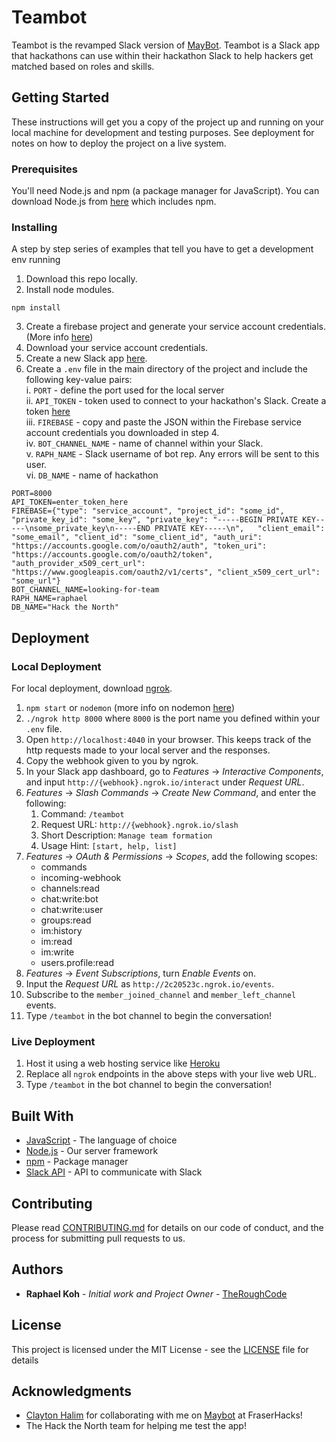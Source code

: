 # Teambot

Teambot is the revamped Slack version of [MayBot](https://github.com/theRoughCode/maybot).  Teambot is a Slack app that hackathons
can use within their hackathon Slack to help hackers get matched based on roles and skills.

## Getting Started

These instructions will get you a copy of the project up and running on your local machine for development and testing purposes. See deployment for notes on how to deploy the project on a live system.

### Prerequisites

You'll need Node.js and npm (a package manager for JavaScript).  You can download Node.js from [here](https://nodejs.org) which includes npm.

### Installing

A step by step series of examples that tell you have to get a development env running

1. Download this repo locally.
2. Install node modules.

```
npm install
```

3. Create a firebase project and generate your service account credentials.  
(More info [here](https://firebase.google.com/docs/admin/setup))
4. Download your service account credentials.
5. Create a new Slack app [here](https://api.slack.com/apps).
6. Create a `.env` file in the main directory of the project and include the following key-value pairs:<br />
  i. `PORT` - define the port used for the local server<br />
  ii. `API_TOKEN` - token used to connect to your hackathon's Slack.
  Create a token [here](https://api.slack.com/custom-integrations/legacy-tokens)<br />
  iii. `FIREBASE` - copy and paste the JSON within the Firebase service account credentials you downloaded in step 4.<br />
  iv. `BOT_CHANNEL_NAME` - name of channel within your Slack.<br />
  v. `RAPH_NAME` - Slack username of bot rep.  Any errors will be sent to this user.<br />
  vi. `DB_NAME` - name of hackathon
```
PORT=8000
API_TOKEN=enter_token_here
FIREBASE={"type": "service_account", "project_id": "some_id", "private_key_id": "some_key", "private_key": "-----BEGIN PRIVATE KEY-----\nsome_private_key\n-----END PRIVATE KEY-----\n",   "client_email": "some_email", "client_id": "some_client_id", "auth_uri": "https://accounts.google.com/o/oauth2/auth", "token_uri": "https://accounts.google.com/o/oauth2/token", "auth_provider_x509_cert_url": "https://www.googleapis.com/oauth2/v1/certs", "client_x509_cert_url": "some_url"}
BOT_CHANNEL_NAME=looking-for-team
RAPH_NAME=raphael
DB_NAME="Hack the North"
```

## Deployment

### Local Deployment
For local deployment, download [ngrok](https://ngrok.com/).
1. `npm start` or `nodemon` (more info on nodemon [here](https://nodemon.io/))
2. `./ngrok http 8000` where `8000` is the port name you defined within your `.env` file.
3. Open `http://localhost:4040` in your browser.  This keeps track of the http requests made to your local server and the responses.
4. Copy the webhook given to you by ngrok.
5. In your Slack app dashboard, go to _Features_ -> _Interactive Components_, and input `http://{webhook}.ngrok.io/interact` under _Request URL_.
6. _Features_ -> _Slash Commands_ -> _Create New Command_, and enter the following:
    1. Command: `/teambot`
    2. Request URL: `http://{webhook}.ngrok.io/slash`
    3. Short Description: `Manage team formation`
    4. Usage Hint: `[start, help, list]`
7. _Features_ -> _OAuth & Permissions_ -> _Scopes_, add the following scopes:
    - commands
    - incoming-webhook
    - channels:read
    - chat:write:bot
    - chat:write:user
    - groups:read
    - im:history
    - im:read
    - im:write
    - users.profile:read
8. _Features_ -> _Event Subscriptions_, turn *Enable Events* on.
9. Input the _Request URL_ as `http://2c20523c.ngrok.io/events`.
10. Subscribe to the `member_joined_channel` and `member_left_channel` events.
11. Type `/teambot` in the bot channel to begin the conversation!

### Live Deployment
1. Host it using a web hosting service like [Heroku](heroku.com)
2. Replace all `ngrok` endpoints in the above steps with your live web URL.
3. Type `/teambot` in the bot channel to begin the conversation!

## Built With

* [JavaScript](https://www.javascript.com/) - The language of choice
* [Node.js](https://nodejs.org) - Our server framework
* [npm](https://www.npmjs.com/) - Package manager
* [Slack API](https://api.slack.com/web) - API to communicate with Slack

## Contributing

Please read [CONTRIBUTING.md](CONTRIBUTING.md) for details on our code of conduct, and the process for submitting pull requests to us.


## Authors

* **Raphael Koh** - *Initial work and Project Owner* - [TheRoughCode](https://github.com/theRoughCode)

<!-- See also the list of [contributors](https://github.com/your/project/contributors) who participated in this project.-->

## License

This project is licensed under the MIT License - see the [LICENSE](LICENSE) file for details

## Acknowledgments

* [Clayton Halim](https://github.com/clayton-halim) for collaborating with me on [Maybot](https://github.com/theRoughCode/maybot) at FraserHacks!
* The Hack the North team for helping me test the app!
